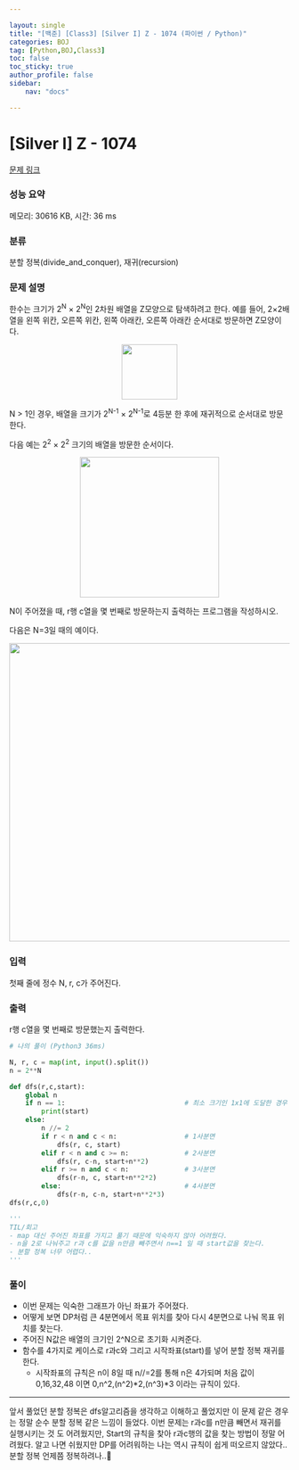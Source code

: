 ```yaml
---

layout: single
title: "[백준] [Class3] [Silver I] Z - 1074 (파이썬 / Python)"
categories: BOJ
tag: [Python,BOJ,Class3]
toc: false
toc_sticky: true
author_profile: false
sidebar:
    nav: "docs"

---
```

# [Silver I] Z - 1074 

[문제 링크](https://www.acmicpc.net/problem/1074) 

### 성능 요약

메모리: 30616 KB, 시간: 36 ms

### 분류

분할 정복(divide_and_conquer), 재귀(recursion)

### 문제 설명

<p>한수는 크기가 2<sup>N</sup> × 2<sup>N</sup>인 2차원 배열을 Z모양으로 탐색하려고 한다. 예를 들어, 2×2배열을 왼쪽 위칸, 오른쪽 위칸, 왼쪽 아래칸, 오른쪽 아래칸 순서대로 방문하면 Z모양이다.</p>

<p style="text-align:center"><img alt="" src="https://upload.acmicpc.net/21c73b56-5a91-43aa-b71f-9b74925c0adc/-/preview/" style="width: 100px; height: 99px;"></p>

<p>N > 1인 경우, 배열을 크기가 2<sup>N-1</sup> × 2<sup>N-1</sup>로 4등분 한 후에 재귀적으로 순서대로 방문한다.</p>

<p>다음 예는 2<sup>2</sup> × 2<sup>2</sup> 크기의 배열을 방문한 순서이다.</p>

<p style="text-align:center"><img alt="" src="https://upload.acmicpc.net/adc7cfae-e84d-4d5c-af8e-ee011f8fff8f/-/preview/" style="width: 250px; height: 252px;"></p>

<p>N이 주어졌을 때, r행 c열을 몇 번째로 방문하는지 출력하는 프로그램을 작성하시오.</p>

<p>다음은 N=3일 때의 예이다.</p>

<p style="text-align:center"><img alt="" src="https://upload.acmicpc.net/d3e84bb7-9424-4764-ad3a-811e7fcbd53f/-/preview/" style="width: 533px; height: 535px;"></p>

### 입력 

 <p>첫째 줄에 정수 N, r, c가 주어진다.</p>

### 출력 

 <p>r행 c열을 몇 번째로 방문했는지 출력한다.</p>

```python
# 나의 풀이 (Python3 36ms)

N, r, c = map(int, input().split())
n = 2**N

def dfs(r,c,start):
    global n
    if n == 1:                              # 최소 크기인 1x1에 도달한 경우 중단
        print(start)
    else:
        n //= 2
        if r < n and c < n:                 # 1사분면
            dfs(r, c, start)
        elif r < n and c >= n:              # 2사분면
            dfs(r, c-n, start+n**2)
        elif r >= n and c < n:              # 3사분면
            dfs(r-n, c, start+n**2*2)
        else:                               # 4사분면
            dfs(r-n, c-n, start+n**2*3)
dfs(r,c,0)

'''
TIL/회고
- map 대신 주어진 좌표를 가지고 풀기 때문에 익숙하지 않아 어려웠다.
- n을 2로 나눠주고 r과 c를 값을 n만큼 빼주면서 n==1 일 때 start값을 찾는다.
- 분할 정복 너무 어렵다..
'''
```

### 풀이

* 이번 문제는 익숙한 그래프가 아닌 좌표가 주어졌다.
* 어떻게 보면 DP처럼 큰 4분면에서 목표 위치를 찾아 다시 4분면으로 나눠 목표 위치를 찾는다.
* 주어진 N값은 배열의 크기인 2^N으로 초기화 시켜준다.
* 함수를 4가지로 케이스로 r과c와 그리고 시작좌표(start)를 넣어 분할 정복 재귀를 한다.
  * 시작좌표의 규칙은 n이 8일 때 n//=2를 통해 n은 4가되며 처음 값이 0,16,32,48 이면 0,n^2,(n^2)*2,(n^3)*3 이라는 규칙이 있다.

---
앞서 풀었던 분할 정복은 dfs알고리즘을 생각하고 이해하고 풀었지만 이 문제 같은 경우는 정말 순수 분할 정복 같은 느낌이 들었다.
이번 문제는 r과c를 n만큼 빼면서 재귀를 실행시키는 것 도 어려웠지만, Start의 규칙을 찾아 r과c행의 값을 찾는 방법이 정말 어려웠다. 알고 나면 쉬웠지만 DP를 어려워하는 나는 역시 규칙이 쉽게 떠오르지 않았다..
분할 정복 언제쯤 정복하려나..🤣
